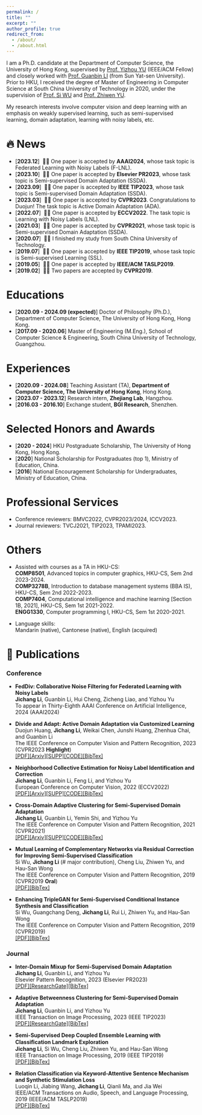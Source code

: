 ```yaml
---
permalink: /
title: ""
excerpt: ""
author_profile: true
redirect_from: 
  - /about/
  - /about.html
---
```




I am a Ph.D. candidate at the Department of Computer Science, the University of Hong Kong, supervised by [Prof. Yizhou YU](https://i.cs.hku.hk/~yzyu/) (IEEE/ACM Fellow) and closely worked with [Prof. Guanbin LI](http://guanbinli.com/) (from Sun Yat-sen University). Prior to HKU, I received the degree of Master of Engineering in Computer Science at South China University of Technology in 2020, under the supervision of [Prof. Si WU](https://scholar.google.com.hk/citations?user=RtkXrnwAAAAJ&hl=en) and [Prof.  Zhiwen YU](https://scholar.google.com/citations?user=uawKm4wAAAAJ&hl=en).  

My research interests involve computer vision and deep learning with an emphasis on weakly supervised learning, such as semi-supervised learning, domain adaptation, learning with noisy labels, etc.




# 🔥 News

- [**2023.12**]  &nbsp;🎉🎉  One paper is accepted by **AAAI2024**, whose task topic is Federated Learning with Noisy Labels (F-LNL).
- [**2023.10**]  &nbsp;🎉🎉  One paper is accepted by **Elsevier PR2023**, whose task topic is Semi-supervised Domain Adaptation (SSDA).
- [**2023.09**]  &nbsp;🎉🎉  One paper is accepted by **IEEE TIP2023**, whose task topic is Semi-supervised Domain Adaptation (SSDA).
- [**2023.03**]  &nbsp;🎉🎉  One paper is accepted by **CVPR2023**. Congratulations to Duojun! The task topic is Active Domain Adaptation (ADA).
- [**2022.07**]  &nbsp;🎉🎉  One paper is accepted by **ECCV2022**. The task topic is Learning with Noisy Labels (LNL).
- [**2021.03**]  &nbsp;🎉🎉  One paper is accepted by **CVPR2021**, whose task topic is Semi-supervised Domain Adaptation (SSDA).
- [**2020.07**]  &nbsp;🎉🎉  I finished my study from South China University of Technology.
- [**2019.07**]  &nbsp;🎉🎉  One paper is accepted by **IEEE TIP2019**, whose task topic is Semi-supervised Learning (SSL).
- [**2019.05**]  &nbsp;🎉🎉  One paper is accepted by **IEEE/ACM TASLP2019**.
- [**2019.02**]  &nbsp;🎉🎉  Two papers are accepted by **CVPR2019**.


# Educations
- [**2020.09 - 2024.09 (expected)**] Doctor of Philosophy (Ph.D.), Department of Computer Science, The University of Hong Kong, Hong Kong. 
- [**2017.09 - 2020.06**] Master of Engineering (M.Eng.), School of Computer Science & Engineering, South China University of Technology, Guangzhou.


# Experiences
- [**2020.09 - 2024.08**] Teaching Assistant (TA),  **Department of Computer Science, The University of Hong Kong**, Hong Kong.
- [**2023.07 - 2023.12**] Research intern,  **Zhejiang Lab**, Hangzhou.
- [**2016.03 - 2016.10**] Exchange student,  **BGI Research**, Shenzhen.

# Selected Honors and Awards
- [**2020 - 2024**] HKU Postgraduate Scholarship, The University of Hong Kong, Hong Kong. 
- [**2020**] National Scholarship for Postgraduates (top 1), Ministry of Education, China.
- [**2016**] National Encouragement Scholarship for Undergraduates, Ministry of Education, China.



  
# Professional Services

- Conference reviewers:  BMVC2022, CVPR2023/2024, ICCV2023.
- Journal reviewers:  TVCJ2021, TIP2023, TPAMI2023.


# Others

- Assisted with courses as a TA in HKU-CS:  
**COMP8501**, Advanced topics in computer graphics, HKU-CS, Sem 2nd 2023-2024.  
**COMP3278B**, Introduction to database management systems (BBA IS), HKU-CS, Sem 2nd 2022-2023.  
**COMP7404**, Computational intelligence and machine learning [Section 1B, 2021], HKU-CS, Sem 1st 2021-2022.  
**ENGG1330**, Computer programming I, HKU-CS, Sem 1st 2020-2021.

- Language skills:  
Mandarin (native), Cantonese (native), English (acquired)



# 📝 Publications 

### Conference

- **FedDiv: Collaborative Noise Filtering for Federated Learning with Noisy Labels**  
**Jichang Li**, Guanbin Li, Hui Cheng, Zicheng Liao, and Yizhou Yu  
To appear in Thirty-Eighth AAAI Conference on Artificial Intelligence, 2024 (AAAI2024)

- **Divide and Adapt: Active Domain Adaptation via Customized Learning**  
Duojun Huang, **Jichang Li**, Weikai Chen, Junshi Huang, Zhenhua Chai, and Guanbin Li  
The IEEE Conference on Computer Vision and Pattern Recognition, 2023 (CVPR2023 **Highlight**)    
[[PDF]](https://openaccess.thecvf.com/content/CVPR2023/papers/Huang_Divide_and_Adapt_Active_Domain_Adaptation_via_Customized_Learning_CVPR_2023_paper.pdf)[[Arxiv]](https://arxiv.org/abs/2307.11618)[[SUPP]](https://openaccess.thecvf.com/content/CVPR2023/supplemental/Huang_Divide_and_Adapt_CVPR_2023_supplemental.pdf)[[CODE]](https://github.com/starchaser49/DiaNA-CVPR2023)[[BibTex]](https://github.com/lijichang/lijichang.github.io/blob/9bea6c236ab6a0ffc08abcd1e826c8cfe9789921/bibtex/CVPR2023_ADA.bib)  

- **Neighborhood Collective Estimation for Noisy Label Identification and Correction**  
**Jichang Li**, Guanbin Li, Feng Li, and Yizhou Yu  
European Conference on Computer Vision, 2022 (ECCV2022)  
[[PDF]](https://www.ecva.net/papers/eccv_2022/papers_ECCV/papers/136840126.pdf)[[Arxiv]](https://arxiv.org/abs/2208.03207)[[SUPP]](https://www.ecva.net/papers/eccv_2022/papers_ECCV/papers/136840126-supp.pdf)[[CODE]](https://github.com/lijichang/LNL-NCE)[[BibTex]](https://github.com/lijichang/lijichang.github.io/blob/9bea6c236ab6a0ffc08abcd1e826c8cfe9789921/bibtex/ECCV2022_LNL_NCE.bib)  

- **Cross-Domain Adaptive Clustering for Semi-Supervised Domain Adaptation**  
**Jichang Li**, Guanbin Li, Yemin Shi, and Yizhou Yu  
The IEEE Conference on Computer Vision and Pattern Recognition, 2021 (CVPR2021)  
[[PDF]](https://openaccess.thecvf.com/content/CVPR2021/html/Li_Cross-Domain_Adaptive_Clustering_for_Semi-Supervised_Domain_Adaptation_CVPR_2021_paper.html)[[Arxiv]](https://arxiv.org/abs/2104.09415)[[SUPP]](https://openaccess.thecvf.com/content/CVPR2021/supplemental/Li_Cross-Domain_Adaptive_Clustering_CVPR_2021_supplemental.pdf)[[CODE]](https://github.com/lijichang/CVPR2021-SSDA)[[BibTex]](https://github.com/lijichang/lijichang.github.io/blob/9bea6c236ab6a0ffc08abcd1e826c8cfe9789921/bibtex/CVPR2021_SSDA_CDAC.bib)

- **Mutual Learning of Complementary Networks via Residual Correction for Improving Semi-Supervised Classification**  
Si Wu, **Jichang Li** (# major contribution), Cheng Liu, Zhiwen Yu, and Hau-San Wong  
The IEEE Conference on Computer Vision and Pattern Recognition, 2019 (CVPR2019 **Oral**)  
[[PDF]](http://openaccess.thecvf.com/content_CVPR_2019/papers/Wu_Mutual_Learning_of_Complementary_Networks_via_Residual_Correction_for_Improving_CVPR_2019_paper.pdf)[[BibTex]](https://github.com/lijichang/lijichang.github.io/blob/9bea6c236ab6a0ffc08abcd1e826c8cfe9789921/bibtex/CVPR2019_SSL_ML.bib)  

- **Enhancing TripleGAN for Semi-Supervised Conditional Instance Synthesis and Classification**  
Si Wu, Guangchang Deng, **Jichang Li**, Rui Li, Zhiwen Yu, and Hau-San Wong  
The IEEE Conference on Computer Vision and Pattern Recognition, 2019 (CVPR2019)  
[[PDF]](http://openaccess.thecvf.com/content_CVPR_2019/papers/Wu_Enhancing_TripleGAN_for_Semi-Supervised_Conditional_Instance_Synthesis_and_Classification_CVPR_2019_paper.pdf)[[BibTex]](https://github.com/lijichang/lijichang.github.io/blob/9bea6c236ab6a0ffc08abcd1e826c8cfe9789921/bibtex/CVPR2019_SS_Synthesis.bib)  

### Journal

- **Inter-Domain Mixup for Semi-Supervised Domain Adaptation**  
**Jichang Li**, Guanbin Li, and Yizhou Yu  
Elsevier Pattern Recognition, 2023 (Elsevier PR2023)  
[[PDF]](https://www.sciencedirect.com/science/article/pii/S0031320323007203?via%3Dihub)[[ResearchGate]](https://www.researchgate.net/publication/374499122_Inter-domain_mixup_for_semi-supervised_domain_adaptation?_sg%5B0%5D=zzywj_gvTMrmgA3QRML2HMiJDw-jig0axvbl8pjjhrSEy4VvAgM6yR7qZlD5S-3E1CPr95dUdnZ78zs_MCtOFntrzXk_HOHRfoLUa2a1.5GGPId_ByFFEb2-VSSI50j0XQ2Aj_VJbPwHE6cR2bV46ojkz3o7aczdFnCaE_i1QTEi8769pg79X3eGHQZYlvA&_tp=eyJjb250ZXh0Ijp7ImZpcnN0UGFnZSI6Il9kaXJlY3QiLCJwYWdlIjoicHJvZmlsZSIsInByZXZpb3VzUGFnZSI6InByb2ZpbGUiLCJwb3NpdGlvbiI6InBhZ2VDb250ZW50In19)[[BibTex]](https://github.com/lijichang/lijichang.github.io/blob/9bea6c236ab6a0ffc08abcd1e826c8cfe9789921/bibtex/PR2023_SSDA.bib)  

- **Adaptive Betweenness Clustering for Semi-Supervised Domain Adaptation**  
**Jichang Li**, Guanbin Li, and Yizhou Yu  
IEEE Transaction on Image Processing, 2023 (IEEE TIP2023)  
[[PDF]](https://ieeexplore.ieee.org/document/10269065)[[ResearchGate]](https://www.researchgate.net/publication/374411722_Adaptive_Betweenness_Clustering_for_Semi-Supervised_Domain_Adaptation#fullTextFileContent)[[BibTex]](https://github.com/lijichang/lijichang.github.io/blob/9bea6c236ab6a0ffc08abcd1e826c8cfe9789921/bibtex/TIP2023_SSDA.bib)



- **Semi-Supervised Deep Coupled Ensemble Learning with Classiﬁcation Landmark Exploration**  
**Jichang Li**, Si Wu, Cheng Liu, Zhiwen Yu, and Hau-San Wong  
IEEE Transaction on Image Processing, 2019 (IEEE TIP2019)  
[[PDF]](https://ieeexplore.ieee.org/abstract/document/8796363)[[BibTex]](https://github.com/lijichang/lijichang.github.io/blob/9bea6c236ab6a0ffc08abcd1e826c8cfe9789921/bibtex/TIP2019_SSL.bib)  

- **Relation Classification via Keyword-Attentive Sentence Mechanism and Synthetic Stimulation Loss**  
Luoqin Li, Jiabing Wang, **Jichang Li**, Qianli Ma, and Jia Wei  
IEEE/ACM Transactions on Audio, Speech, and Language Processing, 2019 (IEEE/ACM TASLP2019)  
[[PDF]](https://ieeexplore.ieee.org/abstract/document/8733064)[[BibTex]](https://github.com/lijichang/lijichang.github.io/blob/9bea6c236ab6a0ffc08abcd1e826c8cfe9789921/bibtex/TALSP2019_Relation.bib)  



